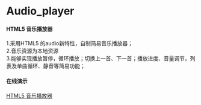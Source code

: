 # Audio_player
#### HTML5 音乐播放器
1.采用HTML5 的audio新特性，自制简易音乐播放器；     
2.音乐资源为本地资源     
3.能够实现播放暂停，循环播放；切换上一首、下一首；播放进度、音量调节，列表及单曲循环、静音等简易功能；     
#### 在线演示  
[HTML5 音乐播放器](https://xu-duo.github.io/Audio_player/)
